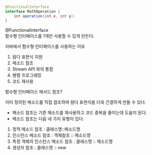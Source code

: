 ```java

@FunctionalInterface
interface MathOperation {
	int operation(int x, int y);
}
```

@FunctionalInterface <br>
함수형 인터페이스를 1개만 사용할 수 있게 만든다.

자바에서 함수형 인터페이스를 사용하는 이유

1) 람다 표현식 지원
2) 메소드 참조
3) Stream API 와의 통합
4) 병렬 프로그래밍
5) 코드 재사용

함수형 인터페이스 메서드 참조?

이미 정의된 메소드를 직접 참조하여 람다 표현식을 더욱 간결하게 만들 수 있다.

- 메소드 참조는 기존 메소드를 재사용하고 코드 중복을 줄이는데 도움이 된다.
- 메소드 참조는 다음 네 가지 유형이 있다.

1) 정적 메소드 참조 : 클래스명::메소드명
2) 인스턴스 메소드 참조 : 객체참조 :: 메소드명
3) 특정 객체의 인스턴스 메소드 참조 : 클래스명 :: 메소드명
4) 생성자 참조 : 클래스명 :: new